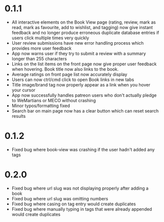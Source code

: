 # 0.1.1

* All interactive elements on the Book View page (rating, review, mark as read, mark as favourite, add to wishlist, and tagging) now give instant feedback and no longer produce erroneous duplicate database entries if users click multiple times very quickly
* User review submissions have new error handling process which provides more user feedback
* App now warns user if they try to submit a review with a summary longer than 255 characters
* Links on the list items on the front page now give proper user feedback when hovering. Book title now also links to the book.
* Average ratings on front page list now accurately display
* Users can now ctrl/cmd click to open Book links in new tabs
* Title image/brand tag now properly appear as a link when you hover your cursor
* App now successfully handles patreon users who don't actually pledge to WeMartians or MECO without crashing
* Minor typos/formatting fixed
* Search bar on main page now has a clear button which can reset search results

# 0.1.2

* Fixed bug where book-view was crashing if the user hadn't added any tags

# 0.2.0

* Fixed bug where url slug was not displaying properly after adding a book
* Fixed bug where url slug was omitting numbers
* Fixed bug where casing on tag entry would create duplicates
* Fixed bug where manually typing in tags that were already appended would create duplicates